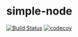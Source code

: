 # simple-node
[![Build Status](https://travis-ci.org/anton192/simple-node.svg?branch=master)](https://travis-ci.org/anton192/simple-node)
[![codecov](https://codecov.io/gh/anton192/simple-node/branch/master/graph/badge.svg)](https://codecov.io/gh/anton192/simple-node)
